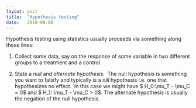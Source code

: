 ```yaml
---
layout: post
title:  "Hypothesis testing"
date:   2018-08-08
---
```



Hypothesis testing using statistics usually proceeds via something along these lines:


1. Collect some data, say on the response of some variable in two different groups to a treatment and a control.

2. State a *null* and *alternate hypothesis.*  The null hypothesis is something you want to falsify and typically is a *nill* hypothesis i.e. one that hypothesizes no effect.  In this case we might have $ H_0:\mu_T - \mu_C = 0$ and $ H_1: \mu_T - \mu_C > 0$. The alternate hypothesis is usually the negation of the null hypothesis.


<!---
3. Calculate the test statistic, \( t\).  In our case this would be the difference of the two mean responses in each group divided by the pooled variance \( t = \sqrt{2}(\bar{X}_T - \bar{X}_C)/\sqrt{n}s^2_{p}\).
4. Calculate the probability of observing \( t\) or more a extreme value under the distribution implied by the null hypothesis, this is the \( p\)-value.

5. If the \( p\)-value is less than some pre-set <em>significance</em> level, e.g. \( \alpha = 0.05\), then the we reject the null hypothesis in favour of the alternative.  If \( p > \alpha\) then we say we fail to reject the null.

The hypothesis test may be on group means, on regression coefficients or some other  quantity.  All that is needed is the sampling distribution of the statistic in question under the null hypothesis.  In our example, sample means divided by sample variance is distributed as a Student $ t $ distribution.

This process is called Null Hypothesis Significance Testing (NHST) and, n a nutshell, it is the process of accepting or rejecting a null hypothesis based on a \( p\) value being greater or less than a threshold (significance level).

This post is about using NHST in your hypothesis testing, in particular this post explains:
<ol>
	<li>the history of NHST (briefly),</li>
	<li>why you should in most cases <em>not use NHST, </em></li>
	<li>when you should use NHST,</li>
	<li>what you should do instead of NHST.</li>
</ol>
<h2>A brief history of NHST</h2>
This history and the references therein are largely a synopsis of some of the points raised in <a href="https://www.jstor.org/stable/2291263">The Fisher, Neyman-Pearson Theories of Testing Hypotheses: One Theory or Two?</a> by Lehman.

Modern (frequentist) hypothesis testing arose out of the work of Fisher and of Neyman & Pearson (N&P).  The two are logically distinct but NHST has elements of both and so I'll describe them both here.

Fisher originally proposed stating a null hypothesis and calculating \( p\)  values as an index of the strength of evidence agains the null hypothesis.  He suggested 5% and 1% as \( p\) values below which count strongly against the null hypothesis (Fisher, 1946, <em>Statistical Methods for Research Workers</em>)
<blockquote>
<div class="page" title="Page 4">
<div class="layoutArea">
<div class="column">

If P is between . 1 and .9, there is certainly no reason to suspect the hypothesis tested. If it is below .02, it is strongly indicated that the hypothesis fails to account for the whole of the facts. We shall not often be astray if we draw a conventional line at .05...

</div>
</div>
</div></blockquote>
However he later rejected the need for standard threshold values for assessing significance (Fisher, R. A. 1956: <em>Statistical methods and scientific inference.</em>):
<blockquote>
<div class="page" title="Page 6">
<div class="layoutArea">
<div class="column">

“no scientific worker has a fixed level of significance at which from year to year, and in all circumstances, he rejects [null] hypotheses; he rather give his mind to each particular case in the light of his evidence and ideas.

</div>
</div>
</div></blockquote>
Fisher also believed that one should use \( p\) values as a method for<em> drawing conclusions about the experimental data, rather than making decisions by accepting and rejecting hypotheses</em>, (Fisher, 1973, <em>Statistical Methods and Scientific Inference</em>):
<blockquote>
<div class="page" title="Page 4">
<div class="layoutArea">
<div class="column">

The conclusions drawn from such tests constitute the steps by which the research worker gains a better understanding of his experimental material, and of the problems which it presents.
<div class="page" title="Page 4">
<div class="layoutArea">
<div class="column">

... More recently, indeed, a considerable body of doctrine has attempted to explain, or rather to reinterpret, these tests on the basis of quite a different model, namely as means to making decisions in an acceptance procedure.

</div>
</div>
</div>
</div>
</div>
</div></blockquote>
Neyman and Pearson took the the idea of cut-offs and formed a statistical decision making process. They advocated controlling type I errors (falsely rejecting the null hypothesis) by using a significance level, \( \alpha\). Rejecting the null when \( p < \alpha\) maintains the false rejecting rate at \( \alpha\).  They also suggested controlling type II errors (falsely accepting the null hypothesis) through the concept of statistical power, \)\beta\).  In order to do this a specific alternative hypothesis (e.g. \( H_1:  \mu_T - \mu_C = 1\)) must be stated and sample sizes calculated to maintain a type II error rate of \( \beta\).  However, N&P did advocate leaving the balancing the control of these two types of error to the experimenter, rather than having a universal cut-off.

In summary then, both Fisher and N&P both used \( p\)-values to test hypotheses.  In the end Fisher advocated \( p\) values as a continuous index of evidence against a null hypothesis and a specific set of experimental data.  N&P dichotomised the \( p\) values and introduced specific alternative hypotheses in a decision making framework which attempted to control type I and type II errors.

Over time these two approaches have blended into NHST described in the introduction.  Predominantly NHST is based on the N&P paradigm. But while N&P advocated selecting significance and power levels based on scientific expediency, modern NHST has adopted the early ideas of Fisher of having  levels of significance (and power) dictated by convention.
<h2>Why you (probably) shouldn't use NHST</h2>
This section largely taken from <a href="https://arxiv.org/pdf/1709.07588.pdf">Abandon Statistical Significance - McShane, Gal, Gelman et. al. </a> plus some of my own thoughts. With the amount of criticism NHST has received it's not worth summarising here so I shall just summarise those points which will have the most resonance with PhD students.

There are broadly two types of argument against NHST. The first type are those which result from features of method which are in themselves poor.  The second type are those which are by-products of the method which result in undesirable outcomes.  With the exception of bias in point 2 below, the criticisms presented here are of the first type. For more of both types of criticism but especially the second, see the relevant <a href="https://en.wikipedia.org/wiki/Statistical_hypothesis_testing">Wikipedia</a> page.
<ol>
	<li>The  null hypothesis is not (very) realistic.</li>
	<li>Statistical tests are only part of the evidence for or against a hypothesis.</li>
	<li>Failing to publish "non-signficant" results biases the literature and hurts you (less publications).</li>
	<li>Thresholds for deciding what's true or not don't make sense.</li>
	<li>Accepting or rejecting hypotheses is not what your publication is about.</li>
</ol>
Let's expand on these points.
<ol>
	<li>A null hypothesis of zero effect is not realistic because of the presence of systematic error (which you may or may not be aware of) due to, amongst other things, measurement error, hidden confounders, failure to randomise etc. It's also unrealistic because zero effects amongst the biomedical, social and clinical sciences are themselves unrealistic, e.g. no matter how you select your participants there's unlikely to be a homogenous group which you are measuring.</li>
	<li>Gelman notes that \( p\) values have taken the place of discussion of other <em>neglected</em> factors such as prior evidence.  See recommendations at the end for larger list of these factors.</li>
	<li>Work which doesn't attain significance goes unpublished, which is both demoralising and your publication record then fails to document your work as a researcher.  In addition only publishing significant results results in a literature with biased estimates of effects.  This issue is subtle and complicated and I'll address this in another post.</li>
	<li>The concept of accepting or rejecting hypotheses based on a sharp threshold doesn't make much sense when thinking about scientific hypotheses. In reality \( p = 0.049\) and \( p = 0.051\) represent the same strength of evidence against the null hypothesis, but under NHST, these two results point to opposite conclusions.</li>
	<li>A single study cannot decide on the truth or falsity of a particular hypothesis so it doesn't make sense to frame your results that way.</li>
</ol>
<h2>When you should use NHST</h2>
Criticisms aside there are times when you might want to use NHST, such as screening and quality control purposes.  For example you may want to identify genes which show an association with an effect.  Typically you would consider many thousands of genes and those which do show an effect might be candidates for further research. In this case it may well be the only practical solution to have hard cut-offs for deciding which genes get studied. Another example would be quality control for industrial processes.  The "hypothesis" being tested in this case is not a scientific one but one that only has bearing on whether to keep or reject a manufactured widget.
<h2>What you should do instead of NHST</h2>
The take away message of this post is to avoid, as Gelman puts it, <em>uncertainty laundering</em> - that is turning data into true/false pronouncements on your hypothesis. So what should you do? While there is not going to be a template applicable to all scientific areas here are some recommendations:
<ol>
	<li>You should calculate \( p\) values and report their actual value, not as significant/not-significant. Realise that \( p\) values are contingent on some very restrictive assumptions (zero effect size, zero systematic error etc.) and that a small \( p\) value indicates a problem with at least one of the assumptions, not just the null hypothesis.</li>
	<li>Present estimated effect sizes and confidence intervals or standard errors alongside \( p\) values.</li>
	<li>Include descriptive statistics and informative visual display.</li>
	<li>Promote the discussion of the other aspects of the work, the <em>neglected factors</em>, e.g. systematic errors, prior evidence, plausibility of mechanism, study design and data collection plus any other domain specific issues.</li>
</ol>
<h2>Conclusion</h2>
At the heart of NHST is the dichotomization of \( p\) values which turns data into true/false statements about a hypothesis.  This is bad practice primarily because it is both illogical and demotes other pieces of evidence (the <em>neglected factors</em>). Instead, \( p\) values should form only part of the statistical and non-statistical evidence for or against a hypothesis.
-->
